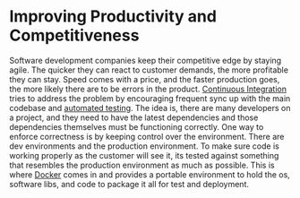 # Improving Productivity and Competitiveness

Software development companies keep their competitive edge by staying agile. The quicker they can react to customer demands, the more profitable they can stay. Speed comes with a price, and the faster production goes, the more likely there are to be errors in the product. [Continuous Integration](CI.md) tries to address the problem by encouraging frequent sync up with the main codebase and [automated testing](Automated-testing.md). The idea is, there are many developers on a project, and they need to have the latest dependencies and those dependencies themselves must be functioning correctly. One way to enforce correctness is by keeping control over the environment. There are dev environments and the production environment. To make sure code is working properly as the customer will see it, its tested against something that resembles the production environment as much as possible. This is where [Docker](Docker.md) comes in and provides a portable environment to hold the os, software libs, and code to package it all for test and deployment.
